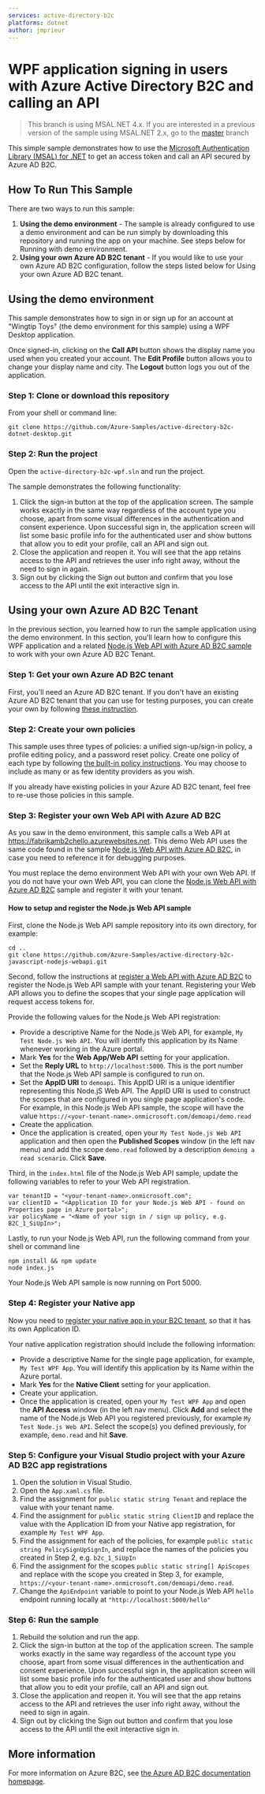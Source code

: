 ```yaml
---
services: active-directory-b2c
platforms: dotnet
author: jmprieur
---
```


# WPF application signing in users with Azure Active Directory B2C and calling an API

> This branch is using MSAL.NET 4.x. If you are interested in a previous version of the sample using
> MSAL.NET 2.x, go to the [master](https://github.com/Azure-Samples/active-directory-b2c-dotnet-desktop/tree/master) branch


This simple sample demonstrates how to use the [Microsoft Authentication Library (MSAL) for .NET](https://github.com/AzureAD/microsoft-authentication-library-for-dotnet) to get an access token and call an API secured by Azure AD B2C.

## How To Run This Sample

There are two ways to run this sample:

1. **Using the demo environment** - The sample is already configured to use a demo environment and can be run simply by downloading this repository and running the app on your machine. See steps below for Running with demo environment.
2. **Using your own Azure AD B2C tenant** - If you would like to use your own Azure AD B2C configuration, follow the steps listed below for Using your own Azure AD B2C tenant.

## Using the demo environment

This sample demonstrates how to sign in or sign up for an account at "Wingtip Toys" (the demo environment for this sample) using a WPF Desktop application.  

Once signed-in, clicking on the **Call API** button shows the display name you used when you created your account. The **Edit Profile** button allows you to change your display name and city. The **Logout** button logs you out of the application.

### Step 1: Clone or download this repository

From your shell or command line:

```
git clone https://github.com/Azure-Samples/active-directory-b2c-dotnet-desktop.git
```

### Step 2: Run the project

Open the `active-directory-b2c-wpf.sln` and run the project. 

The sample demonstrates the following functionality: 

1. Click the sign-in button at the top of the application screen. The sample works exactly in the same way regardless of the account type you choose, apart from some visual differences in the authentication and consent experience. Upon successful sign in, the application screen will list some basic profile info for the authenticated user and show buttons that allow you to edit your profile, call an API and sign out.
2. Close the application and reopen it. You will see that the app retains access to the API and retrieves the user info right away, without the need to sign in again.
3. Sign out by clicking the Sign out button and confirm that you lose access to the API until the exit interactive sign in. 


## Using your own Azure AD B2C Tenant

In the previous section, you learned how to run the sample application using the demo environment. In this section, you'll learn how to configure this WPF application and a related [Node.js Web API with Azure AD B2C sample](https://github.com/Azure-Samples/active-directory-b2c-javascript-nodejs-webapi) to work with your own Azure AD B2C Tenant.

### Step 1: Get your own Azure AD B2C tenant

First, you'll need an Azure AD B2C tenant. If you don't have an existing Azure AD B2C tenant that you can use for testing purposes, you can create your own by following [these instruction](https://azure.microsoft.com/documentation/articles/active-directory-b2c-get-started/).

### Step 2: Create your own policies

This sample uses three types of policies: a unified sign-up/sign-in policy, a profile editing policy, and a password reset policy.  Create one policy of each type by following [the built-in policy instructions](https://azure.microsoft.com/documentation/articles/active-directory-b2c-reference-policies). You may choose to include as many or as few identity providers as you wish.

If you already have existing policies in your Azure AD B2C tenant, feel free to re-use those policies in this sample.

### Step 3: Register your own Web API with Azure AD B2C

As you saw in the demo environment, this sample calls a Web API at https://fabrikamb2chello.azurewebsites.net. This demo Web API uses the same code found in the sample [Node.js Web API with Azure AD B2C](https://github.com/Azure-Samples/active-directory-b2c-javascript-nodejs-webapi), in case you need to reference it for debugging purposes. 

You must replace the demo environment Web API with your own Web API. If you do not have your own Web API, you can clone the [Node.js Web API with Azure AD B2C](https://github.com/Azure-Samples/active-directory-b2c-javascript-nodejs-webapi) sample and register it with your tenant. 

#### How to setup and register the Node.js Web API sample

First, clone the Node.js Web API sample repository into its own directory, for example:  

```
cd ..
git clone https://github.com/Azure-Samples/active-directory-b2c-javascript-nodejs-webapi.git
```

Second, follow the instructions at [register a Web API with Azure AD B2C](https://docs.microsoft.com/azure/active-directory-b2c/active-directory-b2c-app-registration#register-a-web-api) to register the Node.js Web API sample with your tenant. Registering your Web API allows you to define the scopes that your single page application will request access tokens for. 

Provide the following values for the Node.js Web API registration: 

- Provide a descriptive Name for the Node.js Web API, for example, `My Test Node.js Web API`. You will identify this application by its Name whenever working in the Azure portal.
- Mark **Yes** for the **Web App/Web API** setting for your application.
- Set the **Reply URL** to `http://localhost:5000`. This is the port number that the Node.js Web API sample is configured to run on. 
- Set the **AppID URI** to `demoapi`. This AppID URI is a unique identifier representing this Node.jS Web API. The AppID URI is used to construct the scopes that are configured in you single page application's code. For example, in this Node.js Web API sample, the scope will have the value `https://<your-tenant-name>.onmicrosoft.com/demoapi/demo.read` 
- Create the application. 
- Once the application is created, open your `My Test Node.js Web API` application and then open the **Published Scopes** window (in the left nav menu) and add the scope `demo.read` followed by a description `demoing a read scenario`. Click **Save**.

Third, in the `index.html` file of the Node.js Web API sample, update the following variables to refer to your Web API registration.  

```
var tenantID = "<your-tenant-name>.onmicrosoft.com";
var clientID = "<Application ID for your Node.js Web API - found on Properties page in Azure portal>";
var policyName = "<Name of your sign in / sign up policy, e.g. B2C_1_SiUpIn>";
```

Lastly, to run your Node.js Web API, run the following command from your shell or command line

```
npm install && npm update
node index.js
```

Your Node.js Web API sample is now running on Port 5000. 


### Step 4: Register your Native app

Now you need to [register your native app in your B2C tenant](https://docs.microsoft.com/azure/active-directory-b2c/active-directory-b2c-app-registration#register-a-mobilenative-application), so that it has its own Application ID. 

Your native application registration should include the following information:

- Provide a descriptive Name for the single page application, for example, `My Test WPF App`. You will identify this application by its Name within the Azure portal.
- Mark **Yes** for the **Native Client** setting for your application.
- Create your application.
- Once the application is created, open your `My Test WPF App` and open the **API Access** window (in the left nav menu). Click **Add** and select the name of the Node.js Web API you registered previously, for example `My Test Node.js Web API`. Select the scope(s) you defined previously, for example, `demo.read` and hit **Save**.

### Step 5: Configure your Visual Studio project with your Azure AD B2C app registrations

1. Open the solution in Visual Studio.
1. Open the `App.xaml.cs` file.
1. Find the assignment for `public static string Tenant` and replace the value with your tenant name.
1. Find the assignment for `public static string ClientID` and replace the value with the Application ID from your Native app registration, for example `My Test WPF App`.
1. Find the assignment for each of the policies, for example `public static string PolicySignUpSignIn`, and replace the names of the policies you created in Step 2, e.g. `b2c_1_SiUpIn`
1. Find the assignment for the scopes `public static string[] ApiScopes` and replace with the scope you created in Step 3, for example, `https://<your-tenant-name>.onmicrosoft.com/demoapi/demo.read`.
1. Change the `ApiEndpoint` variable to point to your Node.js Web API `hello` endpoint running locally at `"http://localhost:5000/hello"`

### Step 6:  Run the sample

1. Rebuild the solution and run the app.
2. Click the sign-in button at the top of the application screen. The sample works exactly in the same way regardless of the account type you choose, apart from some visual differences in the authentication and consent experience. Upon successful sign in, the application screen will list some basic profile info for the authenticated user and show buttons that allow you to edit your profile, call an API and sign out.
3. Close the application and reopen it. You will see that the app retains access to the API and retrieves the user info right away, without the need to sign in again.
4. Sign out by clicking the Sign out button and confirm that you lose access to the API until the exit interactive sign in.  

## More information
For more information on Azure B2C, see [the Azure AD B2C documentation homepage](http://aka.ms/aadb2c). 
